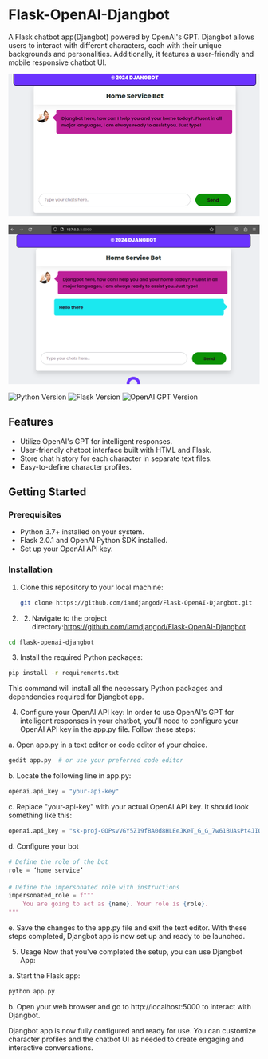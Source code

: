# Flask-OpenAI-Djangbot
A Flask chatbot app(Djangbot) powered by OpenAI's GPT. Djangbot allows users to interact with different characters, each with their unique backgrounds and personalities. Additionally, it features a user-friendly and mobile responsive chatbot UI.


![alt text](https://github.com/iamdjangod/flask_openai_djangbot/blob/main/djangbot_1.png?raw=true)


![alt text](https://github.com/iamdjangod/flask_openai_djangbot/blob/main/djangbot_2.png?raw=true)


![Python Version](https://img.shields.io/badge/Python-3.7%20%7C%203.8%20%7C%203.9-blue)
![Flask Version](https://img.shields.io/badge/Flask-2.0.1-green)
![OpenAI GPT Version](https://img.shields.io/badge/OpenAI%20GPT-3.5%20Turbo-yellow)


## Features

- Utilize OpenAI's GPT for intelligent responses.
- User-friendly chatbot interface built with HTML and Flask.
- Store chat history for each character in separate text files.
- Easy-to-define character profiles.

## Getting Started

### Prerequisites

- Python 3.7+ installed on your system.
- Flask 2.0.1 and OpenAI Python SDK installed.
- Set up your OpenAI API key.

### Installation

1. Clone this repository to your local machine:

   ```bash
   git clone https://github.com/iamdjangod/Flask-OpenAI-Djangbot.git
    ```

2. 2. Navigate to the project directory:https://github.com/iamdjangod/Flask-OpenAI-Djangbot
```bash
cd flask-openai-djangbot
```
3. Install the required Python packages:
```bash
pip install -r requirements.txt
```
This command will install all the necessary Python packages and dependencies required for Djangbot app.


4. Configure your OpenAI API key:
In order to use OpenAI's GPT for intelligent responses in your chatbot, you'll need to configure your OpenAI API key in the app.py file. Follow these steps:

a. Open app.py in a text editor or code editor of your choice.
```bash
gedit app.py  # or use your preferred code editor
```
b. Locate the following line in app.py:
```python
openai.api_key = "your-api-key"
```
c. Replace "your-api-key" with your actual OpenAI API key. It should look something like this:
```python
openai.api_key = "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"
```
d. Configure your bot
```python
# Define the role of the bot
role = ‘home service’

# Define the impersonated role with instructions
impersonated_role = f"""
    You are going to act as {name}. Your role is {role}.
"""
```
e. Save the changes to the app.py file and exit the text editor.
With these steps completed, Djangbot app is now set up and ready to be launched.

5. Usage
Now that you've completed the setup, you can use Djangbot App:


a. Start the Flask app:
```bash
python app.py
```
b. Open your web browser and go to http://localhost:5000 to interact with Djangbot.

Djangbot app is now fully configured and ready for use. You can customize character profiles and the chatbot UI as needed to create engaging and interactive conversations.

